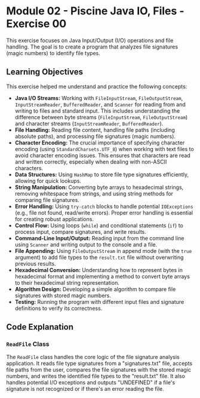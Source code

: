 # Module 02 - Piscine Java IO, Files - Exercise 00

This exercise focuses on Java Input/Output (I/O) operations and file handling. The goal is to create a program that analyzes file signatures (magic numbers) to identify file types.

## Learning Objectives

This exercise helped me understand and practice the following concepts:

*   **Java I/O Streams:** Working with `FileInputStream`, `FileOutputStream`, `InputStreamReader`, `BufferedReader`, and `Scanner` for reading from and writing to files and standard input.  This includes understanding the difference between byte streams (`FileInputStream`, `FileOutputStream`) and character streams (`InputStreamReader`, `BufferedReader`).
*   **File Handling:** Reading file content, handling file paths (including absolute paths), and processing file signatures (magic numbers).
*   **Character Encoding:** The crucial importance of specifying character encoding (using `StandardCharsets.UTF_8`) when working with text files to avoid character encoding issues.  This ensures that characters are read and written correctly, especially when dealing with non-ASCII characters.
*   **Data Structures:** Using `HashMap` to store file type signatures efficiently, allowing for quick lookups.
*   **String Manipulation:** Converting byte arrays to hexadecimal strings, removing whitespace from strings, and using string methods for comparing file signatures.
*   **Error Handling:** Using `try-catch` blocks to handle potential `IOExceptions` (e.g., file not found, read/write errors).  Proper error handling is essential for creating robust applications.
*   **Control Flow:** Using loops (`while`) and conditional statements (`if`) to process input, compare signatures, and write results.
*   **Command-Line Input/Output:** Reading input from the command line using `Scanner` and writing output to the console and a file.
*   **File Appending:** Using `FileOutputStream` in append mode (with the `true` argument) to add file types to the `result.txt` file without overwriting previous results.
*   **Hexadecimal Conversion:** Understanding how to represent bytes in hexadecimal format and implementing a method to convert byte arrays to their hexadecimal string representation.
*   **Algorithm Design:** Developing a simple algorithm to compare file signatures with stored magic numbers.
*   **Testing:**  Running the program with different input files and signature definitions to verify its correctness.

## Code Explanation

### `ReadFile` Class

The `ReadFile` class handles the core logic of the file signature analysis application. It reads file type signatures from a "signatures.txt" file, accepts file paths from the user, compares the file signatures with the stored magic numbers, and writes the identified file types to the "result.txt" file.  It also handles potential I/O exceptions and outputs "UNDEFINED" if a file's signature is not recognized or if there's an error reading the file.
